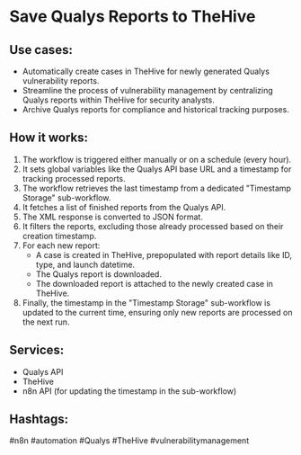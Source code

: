 # Save Qualys Reports to TheHive

## Use cases:
- Automatically create cases in TheHive for newly generated Qualys vulnerability reports.
- Streamline the process of vulnerability management by centralizing Qualys reports within TheHive for security analysts.
- Archive Qualys reports for compliance and historical tracking purposes.

## How it works:
1.  The workflow is triggered either manually or on a schedule (every hour).
2.  It sets global variables like the Qualys API base URL and a timestamp for tracking processed reports.
3.  The workflow retrieves the last timestamp from a dedicated "Timestamp Storage" sub-workflow.
4.  It fetches a list of finished reports from the Qualys API.
5.  The XML response is converted to JSON format.
6.  It filters the reports, excluding those already processed based on their creation timestamp.
7.  For each new report:
    *   A case is created in TheHive, prepopulated with report details like ID, type, and launch datetime.
    *   The Qualys report is downloaded.
    *   The downloaded report is attached to the newly created case in TheHive.
8.  Finally, the timestamp in the "Timestamp Storage" sub-workflow is updated to the current time, ensuring only new reports are processed on the next run.

## Services:
- Qualys API
- TheHive
- n8n API (for updating the timestamp in the sub-workflow)

## Hashtags:
#n8n #automation #Qualys #TheHive #vulnerabilitymanagement
